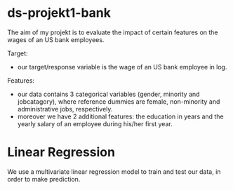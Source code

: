 # ds-projekt1-bank
The aim of my projekt is to evaluate the impact of certain features on the wages of an US bank employees.

Target:
* our target/response variable is the wage of an US bank employee in log.

Features:
* our data contains 3 categorical variables (gender, minority and jobcatagory), where reference dummies are female, non-minority and administrative jobs, respectively.
* moreover we have 2 additional features: the education in years and the yearly salary of an employee during his/her first year.

# Linear Regression
We use a multivariate linear regression model to train and test our data, in order to make prediction.
